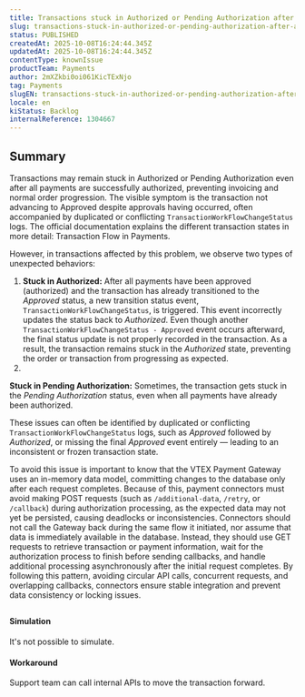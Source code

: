 ```yaml
---
title: Transactions stuck in Authorized or Pending Authorization after approval
slug: transactions-stuck-in-authorized-or-pending-authorization-after-approval
status: PUBLISHED
createdAt: 2025-10-08T16:24:44.345Z
updatedAt: 2025-10-08T16:24:44.345Z
contentType: knownIssue
productTeam: Payments
author: 2mXZkbi0oi061KicTExNjo
tag: Payments
slugEN: transactions-stuck-in-authorized-or-pending-authorization-after-approval
locale: en
kiStatus: Backlog
internalReference: 1304667
---
```


## Summary


Transactions may remain stuck in Authorized or Pending Authorization even after all payments are successfully authorized, preventing invoicing and normal order progression. The visible symptom is the transaction not advancing to Approved despite approvals having occurred, often accompanied by duplicated or conflicting `TransactionWorkFlowChangeStatus` logs.
The official documentation explains the different transaction states in more detail: Transaction Flow in Payments.

However, in transactions affected by this problem, we observe two types of unexpected behaviors:

1. **Stuck in Authorized:** After all payments have been approved (authorized) and the transaction has already transitioned to the _Approved_ status, a new transition status event, `TransactionWorkFlowChangeStatus`, is triggered. This event incorrectly updates the status back to _Authorized_. Even though another `TransactionWorkFlowChangeStatus - Approved` event occurs afterward, the final status update is not properly recorded in the transaction. As a result, the transaction remains stuck in the _Authorized_ state, preventing the order or transaction from progressing as expected.
2.

**Stuck in Pending Authorization:** Sometimes, the transaction gets stuck in the _Pending Authorization_ status, even when all payments have already been authorized.



These issues can often be identified by duplicated or conflicting `TransactionWorkFlowChangeStatus` logs, such as _Approved_ followed by _Authorized_, or missing the final _Approved_ event entirely — leading to an inconsistent or frozen transaction state.

To avoid this issue is important to know that the VTEX Payment Gateway uses an in-memory data model, committing changes to the database only after each request completes. Because of this, payment connectors must avoid making POST requests (such as `/additional-data`, `/retry`, or `/callback`) during authorization processing, as the expected data may not yet be persisted, causing deadlocks or inconsistencies.
Connectors should not call the Gateway back during the same flow it initiated, nor assume that data is immediately available in the database. Instead, they should use GET requests to retrieve transaction or payment information, wait for the authorization process to finish before sending callbacks, and handle additional processing asynchronously after the initial request completes.
By following this pattern, avoiding circular API calls, concurrent requests, and overlapping callbacks, connectors ensure stable integration and prevent data consistency or locking issues.

##

#### Simulation


It's not possible to simulate.


#### Workaround


Support team can call internal APIs to move the transaction forward.


